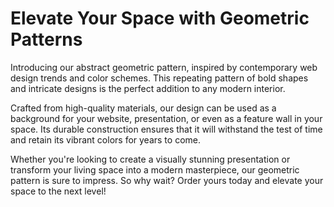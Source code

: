 <!--font:Poppins-->

# Elevate Your Space with Geometric Patterns

Introducing our abstract geometric pattern, inspired by contemporary web design trends and color schemes. This repeating pattern of bold shapes and intricate designs is the perfect addition to any modern interior.

Crafted from high-quality materials, our design can be used as a background for your website, presentation, or even as a feature wall in your space. Its durable construction ensures that it will withstand the test of time and retain its vibrant colors for years to come.

Whether you're looking to create a visually stunning presentation or transform your living space into a modern masterpiece, our geometric pattern is sure to impress. So why wait? Order yours today and elevate your space to the next level!

<!--

Write me markdown content of website with wallpaper:

"A wallpaper with a repeating pattern of abstract geometric shapes and patterns, inspired by web design trends and color schemes."

The header of the page should not be copy of the text but rather a real content of the website which is using this wallpaper.


---


# Geometric Wallpaper for Modern Interiors

Enhance the modern look of your home or office with our abstract geometric wallpaper. Inspired by contemporary web design trends and color schemes, this wallpaper features a repeating pattern of bold shapes and intricate patterns that will add depth and texture to any space.

Crafted from high-quality materials, our wallpaper is easy to install and maintain, making it the perfect choice for busy households and commercial spaces. Its durable construction ensures that it will withstand the test of time and retain its vibrant colors for years to come.

Whether you're looking to create a feature wall or add a touch of visual interest to an entire room, our geometric wallpaper is sure to impress. So why wait? Order yours today and start transforming your space into a modern masterpiece!


---


Heading should not include word "wallpaper". The website should not be about the wallpaper itself, wallpaper is just a related background, rewrite whole content.


---


# Elevate Your Space with Modern Geometric Design

Introducing a new way to add depth and texture to your home or office - our abstract geometric pattern inspired by contemporary web design trends and color schemes. This repeating pattern of bold shapes and intricate designs is the perfect addition to any modern interior.

Crafted from high-quality materials, our design can be used as a background for your website, presentation, or even as a feature wall in your space. Its durable construction ensures that it will withstand the test of time and retain its vibrant colors for years to come.

Whether you're looking to create a visually stunning presentation or transform your living space into a modern masterpiece, our geometric design is sure to impress. So why wait? Order yours today and elevate your space to the next level!


---


Heading is too long, rewrite whole content.


---


# Modern Geometric Design for Your Space

Add a touch of modern sophistication to your home or office with our abstract geometric pattern. Inspired by contemporary web design trends and color schemes, this repeating pattern of bold shapes and intricate designs will elevate any interior.

Crafted from high-quality materials, our design can be used as a background for your website, presentation, or even as a feature wall in your space. Its durable construction ensures that it will withstand the test of time and retain its vibrant colors for years to come.

Whether you're looking to create a visually stunning presentation or transform your living space into a modern masterpiece, our geometric design is sure to impress. So why wait? Order yours today and take your space to the next level!


---


Heading is too long, rewrite whole content.


---


Heading is too long, rewrite whole content.


---


# Elevate Your Space with Modern Geometric Patterns

Introducing our abstract geometric pattern, inspired by contemporary web design trends and color schemes. This repeating pattern of bold shapes and intricate designs is the perfect addition to any modern interior.

Crafted from high-quality materials, our design can be used as a background for your website, presentation, or even as a feature wall in your space. Its durable construction ensures that it will withstand the test of time and retain its vibrant colors for years to come.

Whether you're looking to create a visually stunning presentation or transform your living space into a modern masterpiece, our geometric pattern is sure to impress. So why wait? Order yours today and elevate your space to the next level!


---


Write me a Google font which is best fitting for the website.

Pick from the list:
- Dancing Script
- Poppins
- Barlow Condensed
- Great Vibes
- Raleway
- Orbitron
- Roboto
- Lobster
- Inter
- Playfair Display
- Open Sans
- Exo 2
- Alegreya
- Montserrat
- Futura
- IBM Plex Sans
- Lato


Write just the font name nothing else.


---


Poppins

-->
